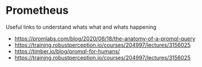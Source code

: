 # Prometheus

Useful links to understand whats what and whats happening
- https://promlabs.com/blog/2020/06/18/the-anatomy-of-a-promql-query
- https://training.robustperception.io/courses/204997/lectures/3156025
- https://timber.io/blog/promql-for-humans/
- https://training.robustperception.io/courses/204997/lectures/3156025